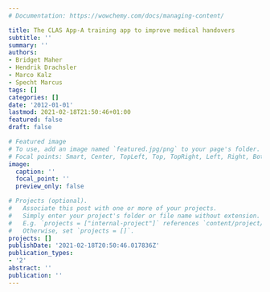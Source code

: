 ```yaml
---
# Documentation: https://wowchemy.com/docs/managing-content/

title: The CLAS App-A training app to improve medical handovers
subtitle: ''
summary: ''
authors:
- Bridget Maher
- Hendrik Drachsler
- Marco Kalz
- Specht Marcus
tags: []
categories: []
date: '2012-01-01'
lastmod: 2021-02-18T21:50:46+01:00
featured: false
draft: false

# Featured image
# To use, add an image named `featured.jpg/png` to your page's folder.
# Focal points: Smart, Center, TopLeft, Top, TopRight, Left, Right, BottomLeft, Bottom, BottomRight.
image:
  caption: ''
  focal_point: ''
  preview_only: false

# Projects (optional).
#   Associate this post with one or more of your projects.
#   Simply enter your project's folder or file name without extension.
#   E.g. `projects = ["internal-project"]` references `content/project/deep-learning/index.md`.
#   Otherwise, set `projects = []`.
projects: []
publishDate: '2021-02-18T20:50:46.017836Z'
publication_types:
- '2'
abstract: ''
publication: ''
---
```

